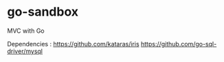 # go-sandbox
MVC with Go

Dependencies :
https://github.com/kataras/iris
https://github.com/go-sql-driver/mysql
